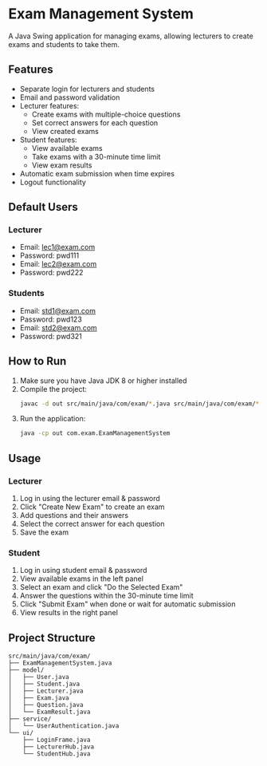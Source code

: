 # Exam Management System

A Java Swing application for managing exams, allowing lecturers to create exams and students to take them.

## Features

- Separate login for lecturers and students
- Email and password validation
- Lecturer features:
  - Create exams with multiple-choice questions
  - Set correct answers for each question
  - View created exams
- Student features:
  - View available exams
  - Take exams with a 30-minute time limit
  - View exam results
- Automatic exam submission when time expires
- Logout functionality

## Default Users

### Lecturer
- Email: lec1@exam.com
- Password: pwd111
- Email: lec2@exam.com
- Password: pwd222

### Students
- Email: std1@exam.com
- Password: pwd123
- Email: std2@exam.com
- Password: pwd321

## How to Run

1. Make sure you have Java JDK 8 or higher installed
2. Compile the project:
   ```bash
   javac -d out src/main/java/com/exam/*.java src/main/java/com/exam/*/*.java
   ```
3. Run the application:
   ```bash
   java -cp out com.exam.ExamManagementSystem
   ```

## Usage

### Lecturer
1. Log in using the lecturer email & password
2. Click "Create New Exam" to create an exam
3. Add questions and their answers
4. Select the correct answer for each question
5. Save the exam

### Student
1. Log in using student email & password
2. View available exams in the left panel
3. Select an exam and click "Do the Selected Exam"
4. Answer the questions within the 30-minute time limit
5. Click "Submit Exam" when done or wait for automatic submission
6. View results in the right panel

## Project Structure

```
src/main/java/com/exam/
├── ExamManagementSystem.java
├── model/
│   ├── User.java
│   ├── Student.java
│   ├── Lecturer.java
│   ├── Exam.java
│   ├── Question.java
│   └── ExamResult.java
├── service/
│   └── UserAuthentication.java
└── ui/
    ├── LoginFrame.java
    ├── LecturerHub.java
    └── StudentHub.java
``` 
